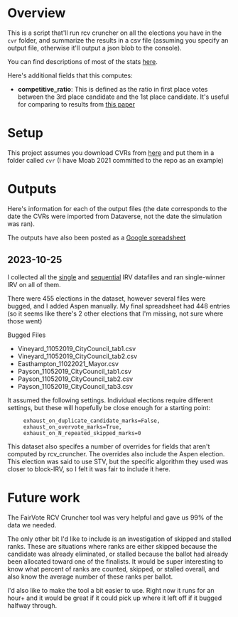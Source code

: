 # Overview
This is a script that'll run rcv cruncher on all the elections you have in the `cvr` folder, and summarize the results in a csv file (assuming you specify an output file, otherwise it'll output a json blob to the console).

You can find descriptions of most of the stats [here](https://rcv-cruncher.readthedocs.io/en/latest/statistics.html).

Here's additional fields that this computes:
 * **competitive_ratio**: This is defined as the ratio in first place votes between the 3rd place candidate and the 1st place candidate. It's useful for comparing to results from [this paper](https://www.researchgate.net/publication/258164743_Frequency_of_monotonicity_failure_under_Instant_Runoff_Voting_Estimates_based_on_a_spatial_model_of_elections)

# Setup

This project assumes you download CVRs from [here](https://dataverse.harvard.edu/dataverse/rcv_cvrs) and put them in a folder called `cvr` (I have Moab 2021 committed to the repo as an example)

# Outputs

Here's information for each of the output files (the date corresponds to the date the CVRs were imported from Dataverse, not the date the simulation was ran).

The outputs have also been posted as a [Google spreadsheet](https://docs.google.com/spreadsheets/d/1iMa8Gw6-7Nu06JMKAstaMd7U3GwrCSUn3hfHoepCUAw/edit?usp=sharing)

## 2023-10-25

I collected all the [single](https://dataverse.harvard.edu/dataset.xhtml?persistentId=doi:10.7910/DVN/AMK8PJ) and [sequential](https://dataverse.harvard.edu/dataset.xhtml?persistentId=doi:10.7910/DVN/04LOQX) IRV datafiles and ran single-winner IRV on all of them.

There were 455 elections in the dataset, however several files were bugged, and I added Aspen manually. My final spreadsheet had 448 entries (so it seems like there's 2 other elections that I'm missing, not sure where those went)

Bugged Files
* Vineyard_11052019_CityCouncil_tab1.csv
* Vineyard_11052019_CityCouncil_tab2.csv
* Easthampton_11022021_Mayor.csv
* Payson_11052019_CityCouncil_tab1.csv
* Payson_11052019_CityCouncil_tab2.csv
* Payson_11052019_CityCouncil_tab3.csv

It assumed the following settings. Individual elections require different settings, but these will hopefully be close enough for a starting point:

```
     exhaust_on_duplicate_candidate_marks=False,
     exhaust_on_overvote_marks=True,
     exhaust_on_N_repeated_skipped_marks=0
```

This dataset also specifes a number of overrides for fields that aren't computed by rcv_cruncher. The overrides also include the Aspen election. This election was said to use STV, but the specific algorithm they used was closer to block-IRV, so I felt it was fair to include it here.

# Future work

The FairVote RCV Cruncher tool was very helpful and gave us 99% of the data we needed.

The only other bit I'd like to include is an investigation of skipped and stalled ranks. These are situations where ranks are either skipped because the candidate was already eliminated, or stalled because the ballot had already been allocated toward one of the finalists. It would be super interesting to know what percent of ranks are counted, skipped, or stalled overall, and also know the average number of these ranks per ballot.

I'd also like to make the tool a bit easier to use. Right now it runs for an hour+ and it would be great if it could pick up where it left off if it bugged halfway through.
